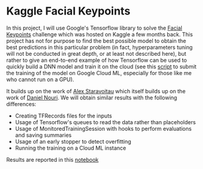 # Kaggle Facial Keypoints
In this project, I will use Google's Tensorflow library to solve the [Facial Keypoints](https://www.kaggle.com/c/facial-keypoints-detection) challenge which was hosted on Kaggle a few months back. This project has not for purpose to find the best possible model to obtain the best predictions in this particular problem (in fact, hyperparameters tuning will not be conducted in great depth, or at least not described here), but rather to give an end-to-end example of how Tensorflow can be used to quickly build a DNN model and train it on the cloud (see this [script](cloud.sh) to submit the training of the model on Google Cloud ML, especially for those like me who cannot run on a GPU).

It builds up on the work of [Alex Staravoitau](https://github.com/navoshta/kaggle-facial-keypoints-detection) which itself builds up on the work of [Daniel Nouri](http://danielnouri.org/notes/2014/12/17/using-convolutional-neural-nets-to-detect-facial-keypoints-tutorial/). We will obtain similar results with the following differences:
* Creating TFRecords files for the inputs
* Usage of Tensorflow's queues to read the data rather than placeholders
* Usage of MonitoredTrainingSession with hooks to perform evaluations and saving summaries
* Usage of an early stopper to detect overfitting
* Running the training on a Cloud ML instance

Results are reported in this [notebook](res_analysis.ipynb)
